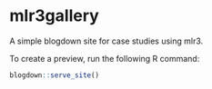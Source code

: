 # mlr3gallery

A simple blogdown site for case studies using mlr3.

To create a preview, run the following R command:
```r
blogdown::serve_site()
```
